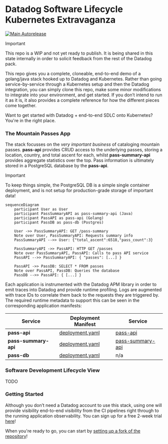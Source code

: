 # Datadog Software Lifecycle Kubernetes Extravaganza

[![Main Autorelease](https://github.com/datadog/sdlc-gitops-sample-stack/actions/workflows/main-autorelease.yaml/badge.svg)](https://github.com/datadog/sdlc-gitops-sample-stack/actions/workflows/main-autorelease.yaml)

> [!IMPORTANT]  
> This repo is a WIP and not yet ready to publish. It is being shared in this state internally in order to solicit feedback from the rest of the Datadog pack. 

This repo gives you a complete, cloneable, end-to-end demo of a golang/java stack hooked up to Datadog and Kubernetes. Rather than going service-by-service through a Kubernetes setup and then the Datadog integration, you can simply clone this repo, make some minor modifications to integrate into your environment, and get started. If you don’t intend to run it as it is, it also provides a complete reference for how the different pieces come together. 

Want to get started with Datadog + end-to-end SDLC onto Kubernetes? You're in the right place.

### The Mountain Passes App 

The stack focusses on the _very important business_ of cataloging mountain passes. **pass-api** provides CRUD access to the underlying passes, storing a location, country, and total ascent for each, whilst **pass-summary-api** provides aggregate statistics over the top. Pass information is ultimately stored in a PostgreSQL database by the **pass-api**.

> [!IMPORTANT]
> To keep things simple, the PostgreSQL DB is a simple single container deployment, and is not setup for production-grade storage of important data!

```mermaid
sequenceDiagram
    participant User as User
    participant PassSummaryAPI as pass-summary-api (Java)
    participant PassAPI as pass-api (Golang)
    participant PassDB as pass-db (Postgres)

    User ->> PassSummaryAPI: GET /pass-summary
    Note over User, PassSummaryAPI: Requests summary info
    PassSummaryAPI -->> User: {"total_ascent":6518,"pass_count":3}

    PassSummaryAPI ->> PassAPI: HTTP GET /passes
    Note over PassSummaryAPI, PassAPI: Calls to pass API service
    PassAPI -->> PassSummaryAPI: { "passes": [...] }

    PassAPI ->> PassDB: SELECT * FROM passes
    Note over PassAPI, PassDB: Queries the database
    PassDB -->> PassAPI: { [...] }
```

Each application is instrumented with the Datadog APM library in order to emit traces into Datadog and provide runtime profiling. Logs are augmented with trace IDs to correlate them back to the requests they are triggered by. The required runtime metadata to support this can be seen in the corresponding application manifests:

|    Service     |      Deployment Manifest     |     Service    | 
| ---------------|------------------------------|----------------|
| **pass-api**   | [deployment.yaml](manifests/base/pass-api/deployment.yaml) | [pass-api](apps/pass-api/) | 
| **pass-summary-api** | [deployment.yaml](manifests/base/pass-summary-api/deployment.yaml) | [pass-summary-api](apps/pass-summary-api/) | 
| **pass-db**    | [deployment.yaml](manifests/base/db/deployment.yaml) | n/a | 


### Software Development Lifecycle View
TODO

### Getting Started

Although you don’t need a Datadog account to use this stack, using one will provide visibility end-to-end visibility from the CI pipelines right through to the running application observability. You can sign up for a free 2-week trial [here](https://www.datadoghq.com/free-datadog-trial/)!

When you're ready to go, you can start by [setting up a fork of the repository](docs/setup-fork.md)!
